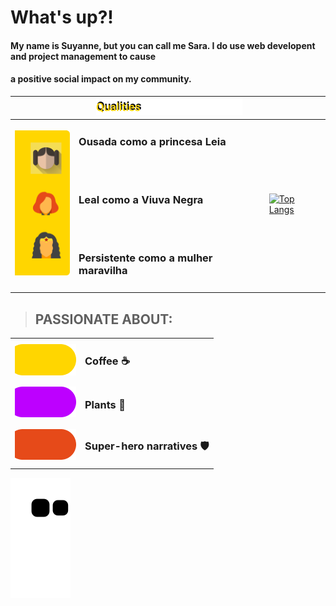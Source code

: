 # What's up?!

#### My name is Suyanne, but you can call me Sara. I do use web developent and project management to cause 
#### a positive social impact on my community.


|         |![qualities](/images/Qualities.png "qualities")          |          |
| ------- | -------- | -------- |
| ![woman](/images/woman.png "woman") |<h3>Ousada como a princesa Leia</h3><br><br><h3>Leal como a Viuva Negra</h3><br><br><h3>Persistente como a mulher maravilha</h3> | [![Top Langs](https://github-readme-stats.vercel.app/api/top-langs/?username=Suyannesara&layout=compact)](https://github.com/Suyannesara/github-readme-stats)                |
|         |          |           |   


> <h2>PASSIONATE ABOUT:</h2> 
|        |          |  
| ------- | -------- |
|![topic1](/images/Topic1.png "topic1")| <h3>Coffee ☕</h3> |  
|![topic2](/images/Topic2.png "topic2")| <h3> Plants 🌵 </h3> |  
|![topic3](/images/Topic3.png "topic3")| <h3> Super-hero narratives 🛡️ </h3> | 




![Snake animation](https://github.com/Suyannesara/Suyannesara/blob/output/github-contribution-grid-snake.svg)
